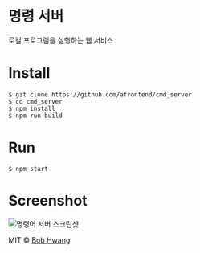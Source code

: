 # 명령 서버

로컬 프로그램을 실행하는 웹 서비스

# Install

    $ git clone https://github.com/afrontend/cmd_server
    $ cd cmd_server
    $ npm install
    $ npm run build

# Run

    $ npm start

# Screenshot

![명령어 서버 스크린샷](https://afrontend.files.wordpress.com/2017/01/cmd_server.png)

MIT © [Bob Hwang](https://afrontend.github.io)

